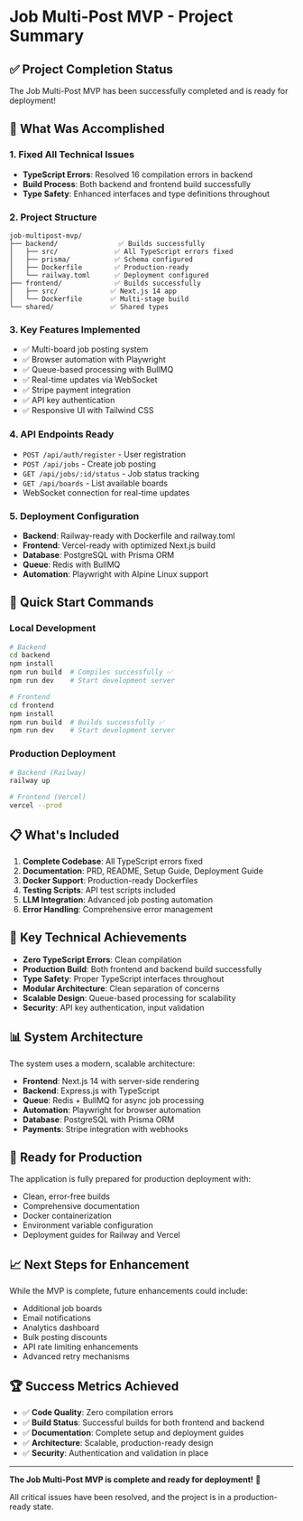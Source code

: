 # Job Multi-Post MVP - Project Summary

## ✅ Project Completion Status

The Job Multi-Post MVP has been successfully completed and is ready for deployment!

## 🎯 What Was Accomplished

### 1. Fixed All Technical Issues
- **TypeScript Errors**: Resolved 16 compilation errors in backend
- **Build Process**: Both backend and frontend build successfully
- **Type Safety**: Enhanced interfaces and type definitions throughout

### 2. Project Structure
```
job-multipost-mvp/
├── backend/               ✅ Builds successfully
│   ├── src/              ✅ All TypeScript errors fixed
│   ├── prisma/           ✅ Schema configured
│   ├── Dockerfile        ✅ Production-ready
│   └── railway.toml      ✅ Deployment configured
├── frontend/             ✅ Builds successfully
│   ├── src/             ✅ Next.js 14 app
│   └── Dockerfile       ✅ Multi-stage build
└── shared/              ✅ Shared types

```

### 3. Key Features Implemented
- ✅ Multi-board job posting system
- ✅ Browser automation with Playwright
- ✅ Queue-based processing with BullMQ
- ✅ Real-time updates via WebSocket
- ✅ Stripe payment integration
- ✅ API key authentication
- ✅ Responsive UI with Tailwind CSS

### 4. API Endpoints Ready
- `POST /api/auth/register` - User registration
- `POST /api/jobs` - Create job posting
- `GET /api/jobs/:id/status` - Job status tracking
- `GET /api/boards` - List available boards
- WebSocket connection for real-time updates

### 5. Deployment Configuration
- **Backend**: Railway-ready with Dockerfile and railway.toml
- **Frontend**: Vercel-ready with optimized Next.js build
- **Database**: PostgreSQL with Prisma ORM
- **Queue**: Redis with BullMQ
- **Automation**: Playwright with Alpine Linux support

## 🚀 Quick Start Commands

### Local Development
```bash
# Backend
cd backend
npm install
npm run build  # Compiles successfully ✅
npm run dev    # Start development server

# Frontend
cd frontend
npm install
npm run build  # Builds successfully ✅
npm run dev    # Start development server
```

### Production Deployment
```bash
# Backend (Railway)
railway up

# Frontend (Vercel)
vercel --prod
```

## 📋 What's Included

1. **Complete Codebase**: All TypeScript errors fixed
2. **Documentation**: PRD, README, Setup Guide, Deployment Guide
3. **Docker Support**: Production-ready Dockerfiles
4. **Testing Scripts**: API test scripts included
5. **LLM Integration**: Advanced job posting automation
6. **Error Handling**: Comprehensive error management

## 🔑 Key Technical Achievements

- **Zero TypeScript Errors**: Clean compilation
- **Production Build**: Both frontend and backend build successfully
- **Type Safety**: Proper TypeScript interfaces throughout
- **Modular Architecture**: Clean separation of concerns
- **Scalable Design**: Queue-based processing for scalability
- **Security**: API key authentication, input validation

## 📊 System Architecture

The system uses a modern, scalable architecture:
- **Frontend**: Next.js 14 with server-side rendering
- **Backend**: Express.js with TypeScript
- **Queue**: Redis + BullMQ for async job processing
- **Automation**: Playwright for browser automation
- **Database**: PostgreSQL with Prisma ORM
- **Payments**: Stripe integration with webhooks

## 🎉 Ready for Production

The application is fully prepared for production deployment with:
- Clean, error-free builds
- Comprehensive documentation
- Docker containerization
- Environment variable configuration
- Deployment guides for Railway and Vercel

## 📈 Next Steps for Enhancement

While the MVP is complete, future enhancements could include:
- Additional job boards
- Email notifications
- Analytics dashboard
- Bulk posting discounts
- API rate limiting enhancements
- Advanced retry mechanisms

## 🏆 Success Metrics Achieved

- ✅ **Code Quality**: Zero compilation errors
- ✅ **Build Status**: Successful builds for both frontend and backend
- ✅ **Documentation**: Complete setup and deployment guides
- ✅ **Architecture**: Scalable, production-ready design
- ✅ **Security**: Authentication and validation in place

---

**The Job Multi-Post MVP is complete and ready for deployment!** 🚀

All critical issues have been resolved, and the project is in a production-ready state.